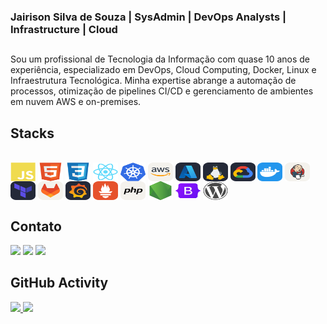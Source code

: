 ### Jairison Silva de Souza | SysAdmin | DevOps Analysts | Infrastructure | Cloud

##

<div>
  <P>
Sou um profissional de Tecnologia da Informação com quase 10 anos de experiência, especializado em DevOps, Cloud Computing, Docker, Linux e Infraestrutura Tecnológica. Minha expertise abrange a automação de processos, otimização de pipelines CI/CD e gerenciamento de ambientes em nuvem AWS e on-premises.
  </P>
</div>

## Stacks

<div style="display: inline_block"><br>
  <img align="center" alt="Logo Js" height="30" width="40" src="https://raw.githubusercontent.com/devicons/devicon/master/icons/javascript/javascript-plain.svg">
  <img align="center" alt="Logo HTML" height="30" width="40" src="https://raw.githubusercontent.com/devicons/devicon/master/icons/html5/html5-original.svg">
  <img align="center" alt="Logo CSS" height="30" width="40" src="https://raw.githubusercontent.com/devicons/devicon/master/icons/css3/css3-original.svg">
  <img align="center" alt="Logo React" height="30" width="40" src="https://raw.githubusercontent.com/devicons/devicon/master/icons/react/react-original.svg">
  <img align="center" alt="Logo Kubernetes" height="30" width="40" src="https://raw.githubusercontent.com/devicons/devicon/master/icons/kubernetes/kubernetes-plain.svg">
  <img align="center" alt="Logo AWS" height="30" width="40" src="https://raw.githubusercontent.com/tandpfun/skill-icons/refs/heads/main/icons/AWS-Light.svg">
  <img align="center" alt="Logo Azure" height="30" width="40" src="https://raw.githubusercontent.com/tandpfun/skill-icons/refs/heads/main/icons/Azure-Dark.svg">
  <img align="center" alt="Logo Linux" height="30" width="40" src="https://raw.githubusercontent.com/tandpfun/skill-icons/refs/heads/main/icons/Linux-Dark.svg">
  <img align="center" alt="Logo GCP" height="30" width="40" src="https://raw.githubusercontent.com/tandpfun/skill-icons/refs/heads/main/icons/GCP-Dark.svg">
  <img align="center" alt="Logo Docker" height="30" width="40" src="https://raw.githubusercontent.com/tandpfun/skill-icons/refs/heads/main/icons/Docker.svg">
  <img align="center" alt="Logo Jenkins" height="30" width="40" src="https://raw.githubusercontent.com/tandpfun/skill-icons/refs/heads/main/icons/Jenkins-Light.svg">
  <img align="center" alt="Logo Terraform" height="30" width="40" src="https://raw.githubusercontent.com/tandpfun/skill-icons/refs/heads/main/icons/Terraform-Dark.svg">
  <img align="center" alt="Logo GitLab" height="30" width="40" src="https://raw.githubusercontent.com/tandpfun/skill-icons/refs/heads/main/icons/GitLab-Light.svg">
  <img align="center" alt="Logo Grafana" height="30" width="40" src="https://raw.githubusercontent.com/tandpfun/skill-icons/refs/heads/main/icons/Grafana-Dark.svg">
  <img align="center" alt="Logo Prometheus" height="30" width="40" src="https://raw.githubusercontent.com/tandpfun/skill-icons/refs/heads/main/icons/Prometheus.svg">
  <img align="center" alt="Logo PHP" height="30" width="40" src="https://raw.githubusercontent.com/tandpfun/skill-icons/refs/heads/main/icons/PHP-Light.svg">
  <img align="center" alt="Logo Nodejs" height="30" width="40" src="https://raw.githubusercontent.com/devicons/devicon/master/icons/nodejs/nodejs-original.svg">
  <img align="center" alt="Logo Bootstrap" height="30" width="40" src="https://github.com/devicons/devicon/blob/master/icons/bootstrap/bootstrap-original.svg">
  <img align="center" alt="Logo WP" height="30" width="40" src="https://github.com/devicons/devicon/blob/master/icons/wordpress/wordpress-plain.svg">
  
</div>

## Contato

<div> 
  <a href="https://www.instagram.com/jairosilva.ti/" target="_blank"><img src="https://img.shields.io/badge/-Instagram-%23E4405F?style=for-the-badge&logo=instagram&logoColor=white" target="_blank"></a>
 	<a href = "mailto:jairison.analistadesistemas@gmail.com"><img src="https://img.shields.io/badge/-Gmail-%23333?style=for-the-badge&logo=gmail&logoColor=white" target="_blank"></a>
  <a href="https://www.linkedin.com/in/jairison-silva-de-souza-b6a994115/" target="_blank"><img src="https://img.shields.io/badge/-LinkedIn-%230077B5?style=for-the-badge&logo=linkedin&logoColor=white" target="_blank"></a>
</div>

## GitHub Activity

<div>
<a href="https://github.com/jairisonsouza">
<img height="180em" src="https://github-readme-stats.vercel.app/api/top-langs/?username=jairisonsouza&layout=compact&langs_count=7&theme=dracula"/>
<img height="180em" src="https://github-readme-stats.vercel.app/api?username=jairisonsouza&show_icons=true&theme=dracula&include_all_commits=true&count_private=true"/>
</div>
